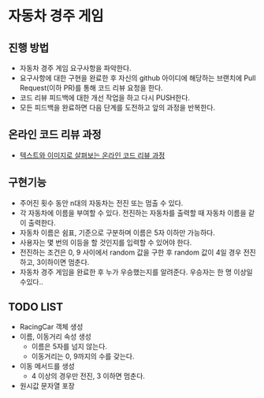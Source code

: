 # 자동차 경주 게임
## 진행 방법
* 자동차 경주 게임 요구사항을 파악한다.
* 요구사항에 대한 구현을 완료한 후 자신의 github 아이디에 해당하는 브랜치에 Pull Request(이하 PR)를 통해 코드 리뷰 요청을 한다.
* 코드 리뷰 피드백에 대한 개선 작업을 하고 다시 PUSH한다.
* 모든 피드백을 완료하면 다음 단계를 도전하고 앞의 과정을 반복한다.

## 온라인 코드 리뷰 과정
* [텍스트와 이미지로 살펴보는 온라인 코드 리뷰 과정](https://github.com/next-step/nextstep-docs/tree/master/codereview)



## 구현기능 
* 주어진 횟수 동안 n대의 자동차는 전진 또는 멈출 수 있다. 
* 각 자동차에 이름을 부여할 수 있다. 전진하는 자동차를 출력할 때 자동차 이름을 같이 출력한다. 
* 자동차 이름은 쉼표, 기준으로 구분하며 이름은 5자 이하만 가능하다. 
* 사용자는 몇 번의 이등을 할 것인지를 입력할 수 있어야 한다. 
* 전진하는 조건은 0, 9 사이에서 random 값을 구한 후 random 값이 4일 경우 전진하고, 3이하이면 멈춘다. 
* 자동차 경주 게임을 완료한 후 누가 우승했는지를 알려준다. 우승자는 한 명 이상일 수있다..

## TODO LIST
* RacingCar 객체 생성 
* 이름, 이동거리 속성 생성  
  * 이름은 5자를 넘지 않는다.
  * 이동거리는 0, 9까지의 수를 갖는다. 
* 이동 메서드를 생성 
  * 4 이상의 경우만 전진, 3 이하면 멈춘다.
* 원시값 문자열 포장
  
    
  